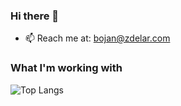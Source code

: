 ### Hi there 👋

- 📫 Reach me at: bojan@zdelar.com

### What I'm working with
![Top Langs](https://github-readme-stats.vercel.app/api/top-langs/?username=bojanzdelar&theme=nord&layout=compact)
